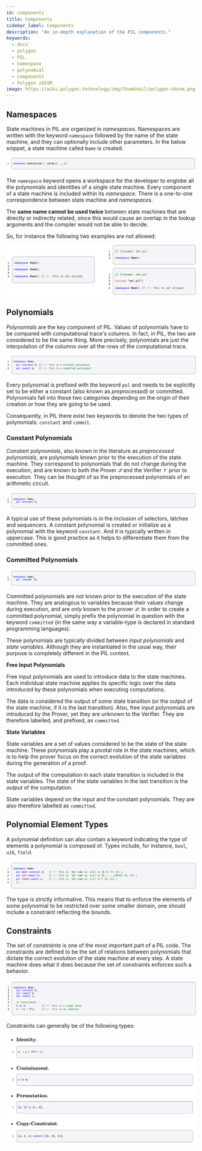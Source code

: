 ```yaml
---
id: components
title: Components
sidebar_label: Components
description: "An in-depth explanation of the PIL components."
keywords:
  - docs
  - polygon
  - PIL
  - namespace
  - polynomial
  - components
  - Polygon zkEVM
image: https://wiki.polygon.technology/img/thumbnail/polygon-zkevm.png
---
```


## Namespaces

State machines in PIL are organized in _namespaces_. Namespaces are written with the keyword $\texttt{namespace}$ followed by the name of the state machine, and they can optionally include other parameters. In the below snippet, a state machine called $\texttt{Name}$ is created.

![PIL Namespace File](figures/fig13-pil-nmspc-prmtrs.png)

The $\texttt{namespace}$ keyword opens a workspace for the developer to englobe all the polynomials and identities of a single state machine. Every component of a state machine is included within its _namespace_. There is a one-to-one correspondence between state machine and _namespaces_.

The **same name cannot be used twice** between state machines that are directly or indirectly related, since this would cause an overlap in the lookup arguments and the compiler would not be able to decide.

So, for instance the following two examples are not allowed:

![PIL No Common Names](figures/fig14-pil-nmspc-unique.png)

## Polynomials

_Polynomials_ are the key component of PIL. Values of polynomials have to be compared with computational trace's columns. In fact, in PIL, the two are considered to be the same thing. More precisely, polynomials are just the interpolation of the columns over all the rows of the computational trace.

![PIL Constant and Committed Polynomials](figures/fig15-pil-cnst-pols.png)

Every polynomial is prefixed with the keyword $\texttt{pol}$ and needs to be explicitly set to be either a constant (also known as _preprocessed_) or committed. Polynomials fall into these two categories depending on the origin of their creation or how they are going to be used.

Consequently, in PIL there exist two keywords to denote the two types of polynomials: $\texttt{constant}$ and $\texttt{commit}$.

### Constant Polynomials

_Constant polynomials_, also known in the literature as _preprocessed polynomials_, are polynomials known prior to the execution of the state machine. They correspond to polynomials that do not change during the execution, and are known to both the Prover $\mathcal{P}$ and the Verifier $\mathcal{V}$ prior to execution. They can be thought of as the preprocessed polynomials of an arithmetic circuit.

![A Constant in PIL](figures/fig16-pil-a-cnst.png)

A typical use of these polynomials is in the inclusion of selectors, latches and sequencers. A constant polynomial is created or initialize as a polynomial with the keyword $\texttt{constant}$. And it is typically written in uppercase. This is good practice as it helps to differentiate them from the committed ones.

### Committed Polynomials

![A Constant in PIL](figures/fig16-pil-b-cmmt.png)

Committed polynomials are _not_ known prior to the execution of the state machine. They are analogous to variables because their values change during execution, and are _only_ known to the prover $\mathcal{P}$. In order to create a committed polynomial, simply prefix the polynomial in question with the keyword $\texttt{committed}$ (in the same way a variable-type is declared in standard programming languages).

These polynomials are typically divided between _input polynomials_ and _state variables_. Although they are instantiated in the usual way, their purpose is completely different in the PIL context.

**Free Input Polynomials**

Free input polynomials are used to introduce data to the state machines. Each individual state machine applies its specific logic over the data introduced by these polynomials when executing computations.

The data is considered the output of some state transition (or the output of the state machine, if it is the last transition). Also, free input polynomials are introduced by the Prover, yet they are unknown to the Verifier. They are therefore labelled, and prefixed, as $\texttt{committed}$.

**State Variables**

State variables are a set of values considered to be the state of the state machine. These polynomials play a pivotal role in the state machines, which is to help the prover focus on the correct evolution of the state variables during the generation of a proof.

The output of the computation in each state transition is included in the state variables. The state of the state variables in the last transition is the $\textit{output}$ of the computation.

State variables depend on the input and the constant polynomials. They are also therefore labelled as $\texttt{committed}$.

## Polynomial Element Types

A polynomial definition can also contain a keyword indicating the type of elements a polynomial is composed of. Types include, for instance, $\texttt{bool}$, $\texttt{u16}$, $\texttt{field}$.

![Types of Polynomial Element](figures/fig17-pol-elmt-types.png)

The type is strictly informative. This means that to enforce the elements of some polynomial to be restricted over some smaller domain, one should include a constraint reflecting the bounds.

## Constraints

The set of _constraints_ is one of the most important part of a PIL code. The constraints are defined to be the set of relations between polynomials that dictate the correct evolution of the state machine at every step. A state machine does what it does because the set of constraints enforces such a behavior.

![Polynomial Constraints](figures/fig18-pol-constrnts-PIL.png)

Constraints can generally be of the following types:

![The Main Polynomial Constraints](figures/fig19-pol-constrnts-four.png)
